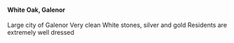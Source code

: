 #### White Oak, Galenor

Large city of Galenor
Very clean
White stones, silver and gold
Residents are extremely well dressed
